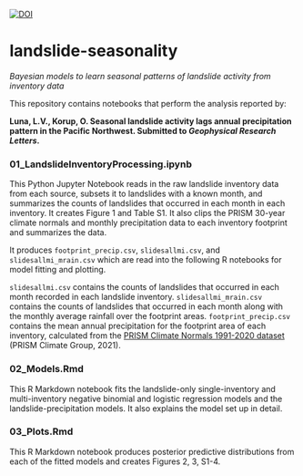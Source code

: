 [![DOI](https://zenodo.org/badge/DOI/10.5281/zenodo.6299024.svg)](https://doi.org/10.5281/zenodo.6299024)

# landslide-seasonality
*Bayesian models to learn seasonal patterns of landslide activity from inventory data*

This repository contains notebooks that perform the analysis reported by: 

**Luna, L.V., Korup, O. Seasonal landslide activity lags annual precipitation pattern in the Pacific Northwest.  Submitted to *Geophysical Research Letters*.**

### 01_LandslideInventoryProcessing.ipynb
This Python Jupyter Notebook reads in the raw landslide inventory data from each source, subsets it to landslides with a known month, and summarizes the counts of landslides that occurred in each month in each inventory.  It creates Figure 1 and Table S1.  It also clips the PRISM 30-year climate normals and  monthly precipitation data to each inventory footprint and summarizes the data.

It produces `footprint_precip.csv`, `slidesallmi.csv`, and `slidesallmi_mrain.csv` which are read into the following R notebooks for model fitting and plotting.

`slidesallmi.csv` contains the counts of landslides that occurred in each month recorded in each landslide inventory.
`slidesallmi_mrain.csv` contains the counts of landslides that occurred in each month along with the monthly average rainfall over the footprint areas.
`footprint_precip.csv` contains the mean annual precipitation for the footprint area of each inventory, calculated from the [PRISM Climate Normals 1991-2020 dataset](https://prism.oregonstate.edu/normals/) (PRISM Climate Group, 2021).

### 02_Models.Rmd
This R Markdown notebook fits the landslide-only single-inventory and multi-inventory negative binomial and logistic regression models and the landslide-precipitation models.  It also explains the model set up in detail.

### 03_Plots.Rmd
This R Markdown notebook produces posterior predictive distributions from each of the fitted models and creates Figures 2, 3, S1-4.  
